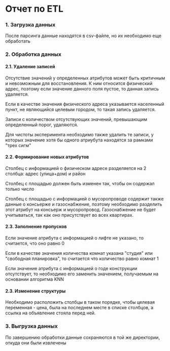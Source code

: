 # Отчет по ETL
### 1. Загрузка данных
После парсинга данные находятся в csv-файле, но их необходимо еще обработать

### 2. Обработка данных
#### 2.1. Удаление записей
Отсутствие значений у определенных атрибутов может быть критичным и невозможным для восстановления.
К ним относится физический адрес, поэтому если значение данного поля пустое, то данная запись удаляется.

Если в качестве значения физического адреса указывается населенный пункт, не являющийся целевым городом, 
то такая запись удаляется.

Записи с количеством отсутствующих значений, превышающим определенный порог, удаляются.

Для чистоты эксперимента необходимо также удалить те записи, у которых значение хотя бы одного атриубута находятся за рамками "трех сигм"

#### 2.2. Формирование новых атрибутов
Столбец с информацией о физическом адресе разделяется на 2 столбца: адрес (улица+дом) и район

Столбец с площадью должен быть изменен так, чтобы он содержал только число

Столбец с площадью с информацией о мусоропроводе содержит также данные о консьерже и газоснабжение, поэтому необходимо разделить этот атрибут на консьерж и мусоропровод. Газоснабжение не будет учитываться, так как оно присутствует во всех квартирах.

#### 2.3. Заполнение пропусков
Если значение атрибута с информацией о лифте не указано, то считается, что оно равно 0

Если в качестве значения количества комнат указана "студия" или "свободная планировка", то считается что количество равно комнат 1

Если значение атрибута с информацией о годе конструкции отсутствует, то необходимо его заменить значением, получаемым на основании алгоритма KNN

#### 2.3. Изменение структуры
Необходимо расположить столбцы в таком порядке, чтобы целевая переменная - цена, была на последнем месте в списке столбцов, а ссылка на объявление стояла перед ней.

### 3. Выгрузка данных
По завершению обработки данные сохраняются в той же директории, откуда они были извлечены

